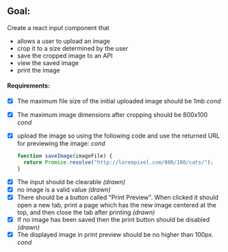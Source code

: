 ## Goal:

Create a react input component that

* allows a user to upload an image
* crop it to a size determined by the user
* save the cropped image to an API
* view the saved image
* print the image

#### Requirements:

* [x] The maximum file size of the initial uploaded image should be 1mb _cond_
* [x] The maximum image dimensions after cropping should be 800x100 _cond_
* [x] upload the image so using the following code and use the returned URL for previewing the image: _cond_

  ```Javascript
  function saveImage(imageFile) {
    return Promise.resolve("http://lorempixel.com/800/100/cats/");  
  }
  ```

- [x] The input should be clearable _(drawn)_
- [x] no image is a valid value _(drawn)_
- [x] There should be a button called "Print Preview". When clicked it should open a new tab, print a page which has the new image centered at the top, and then close the tab after printing _(drawn)_
- [x] If no image has been saved then the print button should be disabled _(drawn)_
- [x] The displayed image in print preview should be no higher than 100px. _cond_
